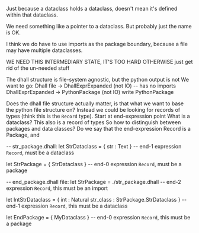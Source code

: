Just because a dataclass holds a dataclass, doesn't mean it's defined within that dataclass.

We need something like a pointer to a dataclass. But probably just the name is OK.

I think we do have to use imports as the package boundary, because a file may have multiple dataclasses.

WE NEED THIS INTERMEDIARY STATE, IT'S TOO HARD OTHERWISE
just get rid of the un-needed stuff

The dhall structure is file-system agnostic, but the python output is not
We want to go:
Dhall file -> DhallExprExpanded (not IO) -- has no imports
DhallExprExpanded -> PythonPackage (not IO)
write PythonPackage

Does the dhall file structure actually matter, is that what we want to base the python file structure on? Instead we could be looking for records of types (think this is the `Record` type).
Start at end-expression point
What is a dataclass? This also is a record of types
So how to distinguish between packages and data classes?
Do we say that the end-expression Record is a Package, and

-- str_package.dhall:
let StrDataclass = {
    str : Text
} -- end-1 expression `Record`, must be a dataclass

let StrPackage = {
    StrDataclass
} -- end-0 expression `Record`, must be a package

-- end_package.dhall file:
let StrPackage = ./str_package.dhall -- end-2 expression `Record`, this must be an import

let IntStrDataclass = {
    int : Natural
    str_class : StrPackage.StrDataclass
} -- end-1 expression `Record`, this must be a dataclass

let EndPackage = {
    MyDataclass
} -- end-0 expression `Record`, this must be a package


